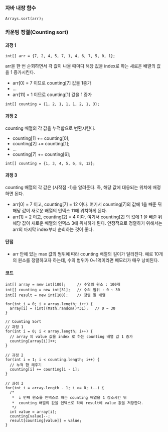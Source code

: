 ### 자바 내장 함수
```
Arrays.sort(arr);
```

### 카운팅 정렬(Counting sort)
#### 과정 1
```
int[] arr = {7, 2, 4, 5, 7, 1, 4, 6, 7, 5, 0, 1};
```
arr을 한 번 순회하면서 각 값이 나올 때마다 해당 값을 index로 하는 새로운 배열의 값을 1 증가시킨다.
- arr[0] = 7 이므로 counting[7] 값을 1증가
- ...
- arr[11] = 1 이므로 counting[1] 값을 1 증가
```
int[] counting = {1, 2, 1, 1, 1, 2, 1, 3};
```

#### 과정 2
counting 배열의 각 값을 누적합으로 변환시킨다.
- counting[1] += counting[0];
- counting[2] += counting[1];
- ...
- counting[7] += counting[6];
```
int[] counting = {1, 3, 4, 5, 6, 8, 12};
```

#### 과정 3
counting 배열의 각 값은 (시작점 -1)을 알려준다. 즉, 해당 값에 대응되는 위치에 배정하면 된다.
- arr[0] = 7 이고, counting[7] = 12 이다. 여기서 counting[7]의 값에 1을 빼준 뒤 해당 값이 새로운 배열의 인덱스 11에 위치하게 된다.
- arr[1] = 2 이고, counting[2] = 4 이다. 여기서 counting[2] 의 값에 1 을 빼준 뒤 해당 값이 새로운 배열의 인덱스 3에 위치하게 된다.
안정적으로 정렬하기 위해서는 arr의 마지막 index부터 순회하는 것이 좋다.

#### 단점
- arr 안에 있는 max 값의 범위에 따라 counting 배열의 길이가 달라진다. 예로 10개의 원소를 정렬하고자 하는데, 수의 범위가 0~1억이라면 메모리가 매우 낭비된다.

#### 코드
```
int[] array = new int[100];		// 수열의 원소 : 100개
int[] counting = new int[31];	// 수의 범위 : 0 ~ 30
int[] result = new int[100];	// 정렬 될 배열 

for(int i = 0; i < array.length; i++) {
  array[i] = (int)(Math.random()*31);	// 0 ~ 30
}

// Counting Sort
// 과정 1 
for(int i = 0; i < array.length; i++) {
  // array 의 value 값을 index 로 하는 counting 배열 값 1 증가 
  counting[array[i]]++;			
}

// 과정 2 
for(int i = 1; i < counting.length; i++) {
  // 누적 합 해주기 
  counting[i] += counting[i - 1];
}

// 과정 3
for(int i = array.length - 1; i >= 0; i--) {
  /*
   *  i 번쨰 원소를 인덱스로 하는 counting 배열을 1 감소시킨 뒤 
   *  counting 배열의 값을 인덱스로 하여 result에 value 값을 저장한다.
   */
  int value = array[i];
  counting[value]--;
  result[counting[value]] = value;
}
```
